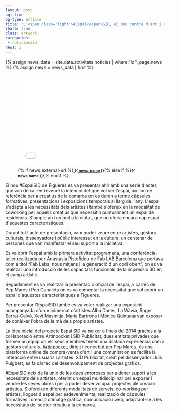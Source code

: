 ```yaml
---
layout: post
og: true
og-type: article
title: "L'<span class='light'>#Espai</span>SID, el nou centre d'art i cocreació de Figueres, obre les seves portes amb èxit de participació" 
share: true
class: artwork
categories:
 - noticiessid
news: 1
---
```


{% assign news_data = site.data.activitats.noticies | where:"id", page.news %}
{% assign news = news_data | first %}
<figure>
	<div class="padding-artwork-container">
		<div class="embed-container embed-container_{{ news.aspect-ratio }}">
			<iframe src="//player.vimeo.com/video/129006525" width="500" height="281" frameborder="0" webkitallowfullscreen mozallowfullscreen allowfullscreen></iframe>
		</div>
	</div>
	<figcaption>
		<p>{% if news.external-url %}<a href="{{ news.external-url }}"><small><i class="fa fa-external-link"></i> <strong>{{ news.name }}</strong></small></a>{% else if %}<small><strong>{{ news.name }}</strong></small>{% endif %}</p>
	</figcaption>
</figure>

<!--more-->

El nou <span class='light'>#Espai</span>SID de Figueres es va presentar ahir amb una sèrie d'actes que van deixar entreveure la intenció del que vol ser l'espai, un lloc de referència per a creatius de la comarca on es duran a terme càpsules formatives, presentacions i exposicions temporals al llarg de l'any. L'espai s'adapta a les necessitats dels artistes i també s'ofereix en la modalitat de coworking per aquells creatius que necessitin puntualment un espai de residència. S'omple així un buit a la ciutat, que no oferia encara cap espai d'aquestes característiques.

Durant tot l'acte de presentació, vam poder veure entre artistes, gestors culturals, dissenyadors i públic interessat en la cultura, un centenar de persones que van manifestar el seu suport a la iniciativa.

Es va obrir l'espai amb la primera activitat programada, una conferència-taller realitzada per Anastasia Pistofidou de Fab LAB Barcelona que portava com a títol “Fab Labs, nous mitjans i la generació d'un codi obert”, on es va realitzar una introducció de les capacitats funcionals de la impressió 3D en el camp artístic.

Seguidament es va realitzar la presentació oficial de l'espai, a càrrec de Pep Marés i Pep Canaleta on es va comentar la necessitat que vol cobrir un espai d'aquestes característiques a Figueres.

Per presentar l'EspaiSID també es va voler realitzar una exposició acompanyada d'un minimercat d'artistes.Alba Danés, La Wäwa, Roger Serrat-Calvó, Xevi Masmitjà, Maria Bartrons i Mònica Quintana van exposar de conèixer l'obra de la mà dels propis artistes.

La idea inicial del projecte Espai SID va nèixer a finals del 2014 gràcies a la col·laboració entre Artinpocket i SID Publicitat, dues entitats privades que formen un equip on els seus membres tenen una dilatada experiència com a gestors culturals. [Artinpocket](http://www.artinpocket.cat/artinpocket/), dirigit i concebut per Pep Marès, és una plataforma online de compra-venta d'art i una comunitat on es facilita la interacció entre usuaris i artistes. SID Publicitat, creat pel dissenyador Lluís Puigbert, es fa càrrec del desenvolupament de projectes gràfics.

<span class='light'>#Espai</span>SID neix de la unió de les dues empreses per a donar suport a les necessitats dels artistes, oferint un espai multidisciplinar per exposar i vendre les seves obres i per a poder desenvolupar projectes de creació artística. S'ofereixen diferents modalitats de serveis: co-working per artistes, lloguer d'espai per esdeveniments, realització de càpsules formatives i creació d'imatge gràfica, comunicació i web, adaptant-se a les necessitats del sector creatiu a la comarca.